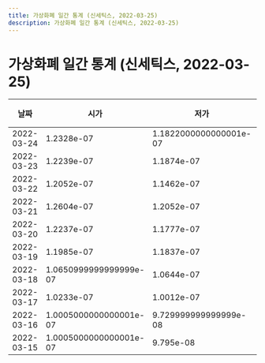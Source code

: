 ```yaml
---
title: 가상화폐 일간 통계 (신세틱스, 2022-03-25)
description: 가상화폐 일간 통계 (신세틱스, 2022-03-25)
---
```


가상화폐 일간 통계 (신세틱스, 2022-03-25)
===

|날짜|시가|저가|고가|종가|비고|
|--|--|--|--|--|--|
|2022-03-24|1.2328e-07|1.1822000000000001e-07|1.2696e-07|1.1937000000000002e-07|    |
|2022-03-23|1.2239e-07|1.1874e-07|1.2612e-07|1.2420000000000001e-07|    |
|2022-03-22|1.2052e-07|1.1462e-07|1.2636999999999999e-07|1.2239e-07|    |
|2022-03-21|1.2604e-07|1.2052e-07|1.3318e-07|1.2052e-07|    |
|2022-03-20|1.2237e-07|1.1777e-07|1.3353e-07|1.2604e-07|    |
|2022-03-19|1.1985e-07|1.1837e-07|1.3797e-07|1.2276999999999998e-07|    |
|2022-03-18|1.0650999999999999e-07|1.0644e-07|1.2570999999999998e-07|1.1963e-07|    |
|2022-03-17|1.0233e-07|1.0012e-07|1.1618e-07|1.0674e-07|    |
|2022-03-16|1.0005000000000001e-07|9.729999999999999e-08|1.0626e-07|1.0233e-07|    |
|2022-03-15|1.0005000000000001e-07|9.795e-08|1.0892e-07|1.0005000000000001e-07|    |
